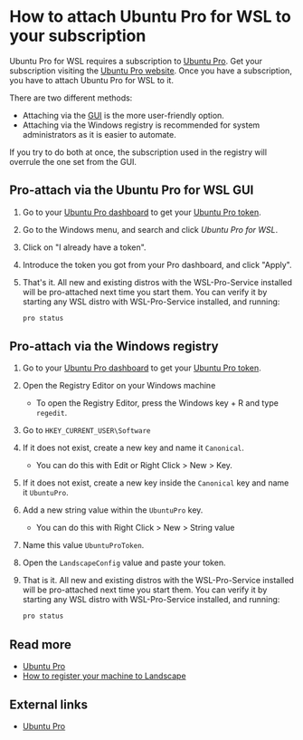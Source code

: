 # How to attach Ubuntu Pro for WSL to your subscription

Ubuntu Pro for WSL requires a subscription to [Ubuntu Pro](../reference/ubuntu_pro). Get your subscription visiting the [Ubuntu Pro website](https://www.ubuntu.com/pro). Once you have a subscription, you have to attach Ubuntu Pro for WSL to it.

There are two different methods:

- Attaching via the [GUI](../reference/ubuntu_pro_for_wsl_gui.md) is the more user-friendly option.
- Attaching via the Windows registry is recommended for system administrators as it is easier to automate.

If you try to do both at once, the subscription used in the registry will overrule the one set from the GUI.

## Pro-attach via the Ubuntu Pro for WSL GUI

1. Go to your [Ubuntu Pro dashboard](https://ubuntu.com/pro) to get your [Ubuntu Pro token](../reference/ubuntu_pro_token.md).
2. Go to the Windows menu, and search and click *Ubuntu Pro for WSL*.
3. Click on "I already have a token".
4. Introduce the token you got from your Pro dashboard, and click "Apply".
5. That's it. All new and existing distros with the WSL-Pro-Service installed will be pro-attached next time you start them. You can verify it by starting any WSL distro with WSL-Pro-Service installed, and running:

    ```bash
    pro status
    ```

## Pro-attach via the Windows registry

1. Go to your [Ubuntu Pro dashboard](https://ubuntu.com/pro) to get your [Ubuntu Pro token](../reference/ubuntu_pro_token.md).
2. Open the Registry Editor on your Windows machine
   - To open the Registry Editor, press the Windows key + R and type `regedit`.
3. Go to `HKEY_CURRENT_USER\Software`
4. If it does not exist, create a new key and name it `Canonical`.
   - You can do this with Edit or Right Click > New > Key.
5. If it does not exist, create a new key inside the `Canonical` key and name it `UbuntuPro`.
6. Add a new string value within the `UbuntuPro` key.
   - You can do this with Right Click > New > String value
8. Name this value `UbuntuProToken`.
9. Open the `LandscapeConfig` value and paste your token.
10. That is it. All new and existing distros with the WSL-Pro-Service installed will be pro-attached next time you start them. You can verify it by starting any WSL distro with WSL-Pro-Service installed, and running:

    ```bash
    pro status
    ```

## Read more

- [Ubuntu Pro](../reference/ubuntu_pro.md)
- [How to register your machine to Landscape](./attach-landscape)

## External links

- [Ubuntu Pro](https://www.ubuntu.com/pro)
